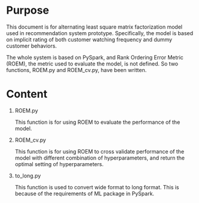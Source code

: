 # Purpose

This document is for alternating least square matrix factorization model used in recommendation system prototype. Specifically, the model is based on implicit rating of both customer watching frequency and dummy customer behaviors.

The whole system is based on PySpark, and Rank Ordering Error Metric (ROEM), the metric used to evaluate the model, is not defined.  So two functions, ROEM.py and ROEM_cv.py, have been written.

# Content

1. ROEM.py

   This function is for using ROEM to evaluate the performance of the model.

2. ROEM_cv.py

   This function is for using ROEM to cross validate performance of the model with different combination of hyperparameters, and return the optimal setting of hyperparameters.

3. to_long.py

   This function is used to convert wide format to long format. This is because of the requirements of ML package in PySpark.
